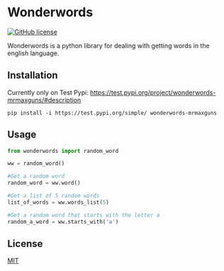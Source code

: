 # Wonderwords
[![GitHub license](https://img.shields.io/github/license/mrmaxguns/wonderwordsmodule)](https://github.com/mrmaxguns/wonderwordsmodule/blob/master/LICENSE)

Wonderwords is a python library for dealing with getting words in the english language.

## Installation
Currently only on Test Pypi: https://test.pypi.org/project/wonderwords-mrmaxguns/#description
```shell script
pip install -i https://test.pypi.org/simple/ wonderwords-mrmaxguns
```

## Usage
```python
from wonderwords import random_word

ww = random_word()

#Get a random word
random_word = ww.word()

#Get a list of 5 random words
list_of_words = ww.words_list(5)

#Get a random word that starts with the letter a
random_a_word = ww.starts_with('a')
```

## License
[MIT](https://choosealicense.com/licenses/mit/)
